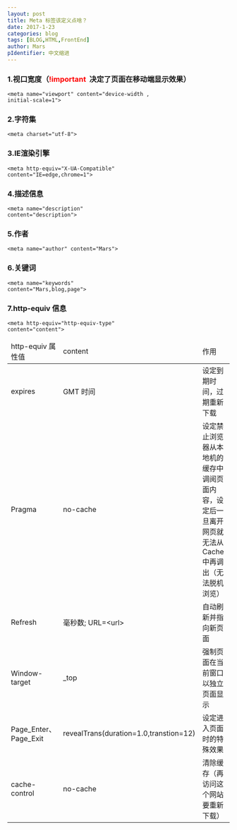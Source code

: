 ```yaml
---
layout: post
title: Meta 标签该定义点啥？
date: 2017-1-23
categories: blog
tags: [BLOG,HTML,FrontEnd]
author: Mars
pIdentifier: 中文缩进
---
```

### 1.**视口宽度（<span style="color: red;">!important &nbsp;</span>决定了页面在移动端显示效果）**
<code>&lt;meta name="viewport" content="device-width , initial-scale=1"&gt;</code>
### 2.**字符集**
<code>&lt;meta charset="utf-8"&gt;</code>
### 3.**IE渲染引擎**
<code>&lt;meta http-equiv="X-UA-Compatible" content="IE=edge,chrome=1"&gt;</code>
### 4.**描述信息**
<code>&lt;meta name="description" content="description"&gt;</code>
### 5.**作者**
<code>&lt;meta name="author" content="Mars"&gt;</code>
### 6.**关键词**
<code>&lt;meta name="keywords" content="Mars,blog,page"&gt;</code>
### 7.**http-equiv 信息**
<code>&lt;meta http-equiv="http-equiv-type" content="content"&gt;</code>
<table>
	<thead>
		<td>http-equiv 属性值</td>
		<td>content</td>
		<td>作用</td>
	</thead>
	<tr>
		<td>expires</td>
		<td>GMT 时间</td>
		<td>设定到期时间，过期重新下载</td>
	</tr>
	<tr>
		<td>Pragma</td>
		<td>no-cache</td>
		<td>设定禁止浏览器从本地机的缓存中调阅页面内容，设定后一旦离开网页就无法从Cache中再调出（无法脱机浏览）</td>
	</tr>
	<tr>
		<td>Refresh</td>
		<td>毫秒数;	URL=&lt;url&gt;</td>
		<td>自动刷新并指向新页面</td>
	</tr>
	<tr>
		<td>Window-target</td>
		<td>_top</td>
		<td>强制页面在当前窗口以独立页面显示</td>
	</tr>
	<tr>
		<td>Page_Enter、Page_Exit </td>
		<td>revealTrans(duration=1.0,transtion=12)</td>
		<td>设定进入页面时的特殊效果</td>
	</tr>
	<tr>
		<td>cache-control</td>
		<td>no-cache</td>
		<td>清除缓存（再访问这个网站要重新下载）</td>
	</tr>
</table>